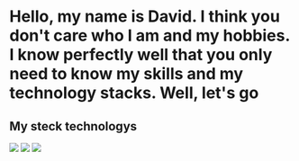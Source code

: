 # Hello, my name is David. I think you don't care who I am and my hobbies. I know perfectly well that you only need to know my skills and my technology stacks. Well, let's go
## My steck technologys
<img src="https://img.shields.io/badge/html-black?style=for-the-badge&logo=html5&logoColor=#E34F26" /> <img src="https://img.shields.io/badge/css-black?style=for-the-badge&logo=css3&logoColor=#1572B6" /> <img src="https://img.shields.io/badge/base python-black?style=for-the-badge&logo=.NET&logoColor=yellow" />
